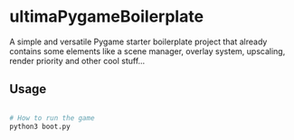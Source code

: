 # ultimaPygameBoilerplate

A simple and versatile Pygame starter boilerplate project that already contains some elements like a scene manager, overlay system, upscaling, render priority and other cool stuff...

## Usage

```python

# How to run the game
python3 boot.py

```